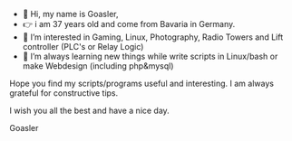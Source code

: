 - 👋 Hi, my name is Goasler,
- 👉 i am 37 years old and come from Bavaria in Germany.
- 👀 I’m interested in Gaming, Linux, Photography, Radio Towers and Lift controller (PLC's or Relay Logic)
- 🌱 I’m always learning new things while write scripts in Linux/bash or make Webdesign (including php&mysql)

Hope you find my scripts/programs useful and interesting.
I am always grateful for constructive tips.

I wish you all the best and have a nice day.

Goasler

<!---
Goasler/Goasler is a ✨ special ✨ repository because its `README.md` (this file) appears on your GitHub profile.
You can click the Preview link to take a look at your changes.
--->
